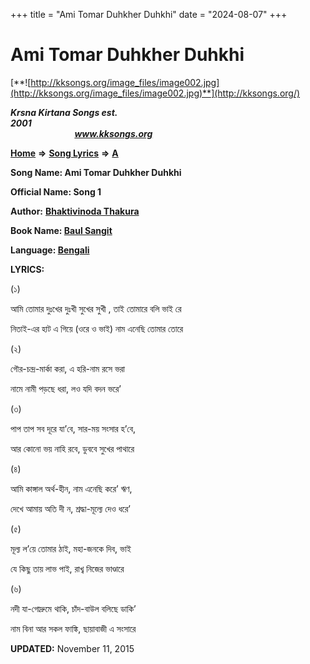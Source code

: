 +++
title = "Ami Tomar Duhkher Duhkhi"
date = "2024-08-07"
+++

# Ami Tomar Duhkher Duhkhi
[**![http://kksongs.org/image_files/image002.jpg](http://kksongs.org/image_files/image002.jpg)**](http://kksongs.org/)

**_Krsna Kirtana Songs est. 2001_**                                                                                                                                                 **_www.kksongs.org_**

**[Home](http://kksongs.org/)** **⇒** **[Song Lyrics](http://kksongs.org/lyrics.html)** **⇒** **[A](http://kksongs.org/songs/song_a.html)**

**Song Name: Ami Tomar Duhkher Duhkhi**

**Official Name: Song 1**

**Author:** [**Bhaktivinoda Thakura**](http://kksongs.org/authors/list/bhaktivinoda.html)

**Book Name: [Baul Sangit](http://kksongs.org/authors/literature/baulsangit.html)**

**Language: [Bengali](http://kksongs.org/language/list/bengali.html)**

**LYRICS:**

(১)

আমি তোমার দুঃখের দুঃখী সুখের সুখী , তাই তোমারে বলি ভাই রে

নিতাই\-এর হাট এ গিয়ে (ওরে ও ভাই) নাম এনেছি তোমার তোরে

(২)

গৌর\-চন্দ্র\-মার্কা করা, এ হরি\-নাম রসে ভরা

নামে নামী পড়ছে ধরা, লও যদি বদন ভরে’

(৩)

পাপ তাপ সব দূরে যা’বে, সার\-ময় সংসার হ’বে,

আর কোনো ভয় নাহি রবে, ডুববে সুখের পাথারে 

(৪)

আমি কাঙ্গাল অর্থ\-হীন, নাম এনেছি করে’ ঋণ,

দেখে আমায় অতি দী ন, শ্রদ্ধা\-মূল্যে দেও ধরে’

(৫)

মূল্য ল’য়ে তোমার ঠাই, মহা\-জনকে দিব, ভাই

যে কিছু তায় লাভ পাই, রাখ্ব নিজের ভাণ্ডারে

(৬)

নদী যা\-গোদ্রুমে থাকি, চাঁদ\-বাউল বলিছে ডাকি’

নাম বিনা আর সকল ফাঙ্কি, ছায়াবাজী এ সংসারে

**UPDATED:** November 11, 2015